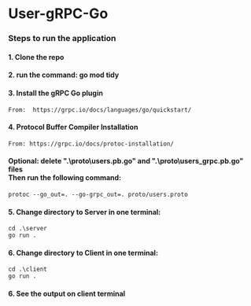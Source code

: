 <h1>User-gRPC-Go</h1>

<h3> Steps to run the application </h3>
<h4>  1. Clone the repo </h4>
<h4>  2. run the command: go mod tidy </h4>
<h4>  3. Install the gRPC Go plugin </h4>

```
From:  https://grpc.io/docs/languages/go/quickstart/
```

<h4>  4. Protocol Buffer Compiler Installation </h4>

```
From: https://grpc.io/docs/protoc-installation/
```

<h4>Optional: delete ".\proto\users.pb.go" and ".\proto\users_grpc.pb.go" files
<br/>
Then run the following command:
</h4>

```
protoc --go_out=. --go-grpc_out=. proto/users.proto
```

<h4>  5. Change directory to Server in one terminal: </h4>

```
cd .\server
go run .
```

<h4>  6. Change directory to Client in one terminal: </h4>

```
cd .\client
go run .
```

<h4>  6. See the output on client terminal</h4>

